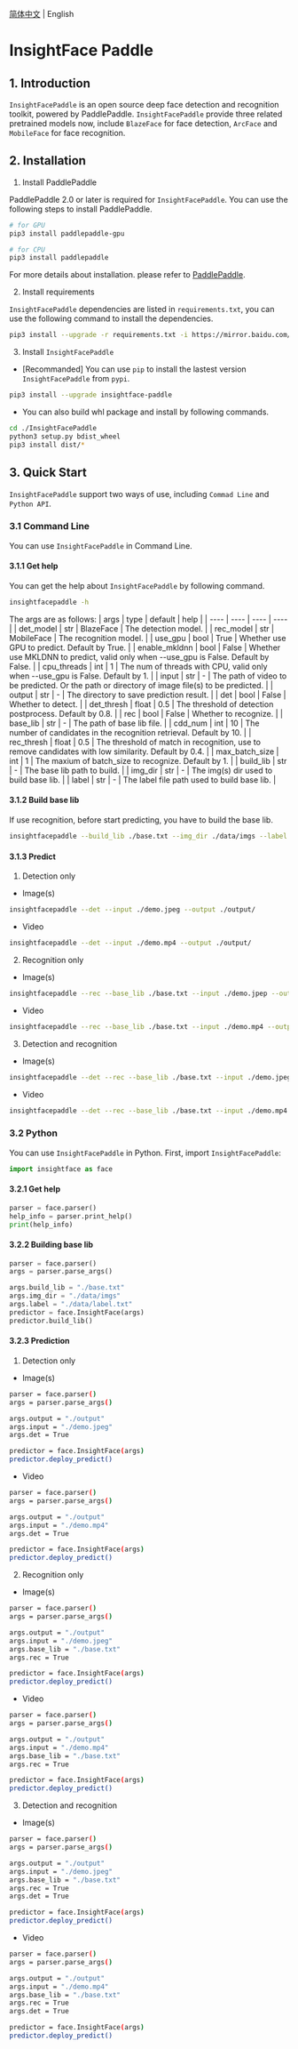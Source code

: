 [简体中文](README_ch.md) | English

# InsightFace Paddle

## 1. Introduction
`InsightFacePaddle` is an open source deep face detection and recognition toolkit, powered by PaddlePaddle. `InsightFacePaddle` provide three related pretrained models now, include `BlazeFace` for face detection, `ArcFace` and `MobileFace` for face recognition.

## 2. Installation
1. Install PaddlePaddle

PaddlePaddle 2.0 or later is required for `InsightFacePaddle`. You can use the following steps to install PaddlePaddle.

```bash
# for GPU
pip3 install paddlepaddle-gpu

# for CPU
pip3 install paddlepaddle
```
For more details about installation. please refer to [PaddlePaddle](https://www.paddlepaddle.org.cn/).

2. Install requirements

`InsightFacePaddle` dependencies are listed in `requirements.txt`, you can use the following command to install the dependencies.

```bash
pip3 install --upgrade -r requirements.txt -i https://mirror.baidu.com/pypi/simple
```

3. Install `InsightFacePaddle`

* [Recommanded] You can use `pip` to install the lastest version `InsightFacePaddle` from `pypi`.

```bash
pip3 install --upgrade insightface-paddle
```

* You can also build whl package and install by following commands.

```bash
cd ./InsightFacePaddle
python3 setup.py bdist_wheel
pip3 install dist/*
```

## 3. Quick Start

`InsightFacePaddle` support two ways of use, including `Commad Line` and `Python API`.

### 3.1 Command Line

You can use `InsightFacePaddle` in Command Line.

#### 3.1.1 Get help

You can get the help about `InsightFacePaddle` by following command.

```bash
insightfacepaddle -h
```

The args are as follows:
| args |  type | default | help |
| ---- | ---- | ---- | ---- |
| det_model | str | BlazeFace | The detection model. |
| rec_model | str | MobileFace | The recognition model. |
| use_gpu | bool | True | Whether use GPU to predict. Default by True. |
| enable_mkldnn | bool | False | Whether use MKLDNN to predict, valid only when --use_gpu is False. Default by False. |
| cpu_threads | int | 1 | The num of threads with CPU, valid only when --use_gpu is False. Default by 1. |
| input | str | - | The path of video to be predicted. Or the path or directory of image file(s) to be predicted. |
| output | str | - | The directory to save prediction result. |
| det | bool | False | Whether to detect. |
| det_thresh | float | 0.5 | The threshold of detection postprocess. Default by 0.8. |
| rec | bool | False | Whether to recognize. |
| base_lib | str | - | The path of base lib file. |
| cdd_num | int | 10 | The number of candidates in the recognition retrieval. Default by 10. |
| rec_thresh | float | 0.5 | The threshold of match in recognition, use to remove candidates with low similarity. Default by 0.4. |
| max_batch_size | int | 1 | The maxium of batch_size to recognize. Default by 1. |
| build_lib | str | - | The base lib path to build. |
| img_dir | str | - | The img(s) dir used to build base lib. |
| label | str | - | The label file path used to build base lib. |



#### 3.1.2 Build base lib

If use recognition, before start predicting, you have to build the base lib.

```bash
insightfacepaddle --build_lib ./base.txt --img_dir ./data/imgs --label ./data/label.txt
```

#### 3.1.3 Predict

1. Detection only

* Image(s)
```bash
insightfacepaddle --det --input ./demo.jpeg --output ./output/
```

* Video
```bash
insightfacepaddle --det --input ./demo.mp4 --output ./output/
```


2. Recognition only

* Image(s)
```bash
insightfacepaddle --rec --base_lib ./base.txt --input ./demo.jpep --output ./output/
```

* Video
```bash
insightfacepaddle --rec --base_lib ./base.txt --input ./demo.mp4 --output ./output/
```


3. Detection and recognition

* Image(s)
```bash
insightfacepaddle --det --rec --base_lib ./base.txt --input ./demo.jpeg --output ./output/
```

* Video
```bash
insightfacepaddle --det --rec --base_lib ./base.txt --input ./demo.mp4 --output ./output/
```

### 3.2 Python

You can use `InsightFacePaddle` in Python. First, import `InsightFacePaddle`:

```python
import insightface as face
```

#### 3.2.1 Get help

```python
parser = face.parser()
help_info = parser.print_help()
print(help_info)
```

#### 3.2.2 Building base lib

```python
parser = face.parser()
args = parser.parse_args()

args.build_lib = "./base.txt"
args.img_dir = "./data/imgs"
args.label = "./data/label.txt"
predictor = face.InsightFace(args)
predictor.build_lib()
```

#### 3.2.3 Prediction

1. Detection only

* Image(s)
```bash
parser = face.parser()
args = parser.parse_args()

args.output = "./output"
args.input = "./demo.jpeg"
args.det = True

predictor = face.InsightFace(args)
predictor.deploy_predict()
```

* Video
```bash
parser = face.parser()
args = parser.parse_args()

args.output = "./output"
args.input = "./demo.mp4"
args.det = True

predictor = face.InsightFace(args)
predictor.deploy_predict()
```


2. Recognition only

* Image(s)
```bash
parser = face.parser()
args = parser.parse_args()

args.output = "./output"
args.input = "./demo.jpeg"
args.base_lib = "./base.txt"
args.rec = True

predictor = face.InsightFace(args)
predictor.deploy_predict()
```

* Video
```bash
parser = face.parser()
args = parser.parse_args()

args.output = "./output"
args.input = "./demo.mp4"
args.base_lib = "./base.txt"
args.rec = True

predictor = face.InsightFace(args)
predictor.deploy_predict()
```

3. Detection and recognition

* Image(s)
```bash
parser = face.parser()
args = parser.parse_args()

args.output = "./output"
args.input = "./demo.jpeg"
args.base_lib = "./base.txt"
args.rec = True
args.det = True

predictor = face.InsightFace(args)
predictor.deploy_predict()
```

* Video
```bash
parser = face.parser()
args = parser.parse_args()

args.output = "./output"
args.input = "./demo.mp4"
args.base_lib = "./base.txt"
args.rec = True
args.det = True

predictor = face.InsightFace(args)
predictor.deploy_predict()
```
